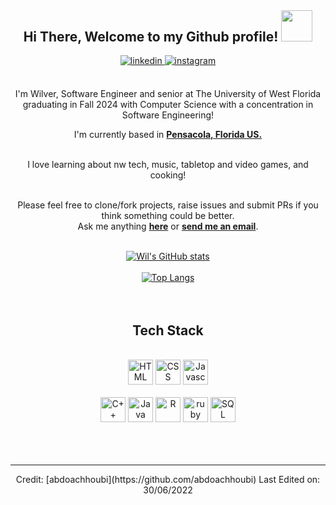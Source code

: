 <header></header>

<section align="center">
<h2> Hi There, Welcome to my Github profile! <img src="https://media2.giphy.com/media/IpM4kYGnxqmE02P9rr/giphy.gif?cid=ecf05e47rj6f1ax3zjfrw2bf5uogbpb9gtuy1tpj7tnajqyx&ep=v1_stickers_search&rid=giphy.gif&ct=s" width="50"></h2>
<a href="https://www.linkedin.com/in/wilver-santos/" target="_blank">
<img src=https://img.shields.io/badge/linkedin-%2300acee.svg?color=405DE6&style=for-the-badge&logo=linkedin&logoColor=white alt=linkedin style="margin-bottom: 5px;" />
</a>
<a href="https://www.instagram.com/wilver.santos84/" target="_blank">
<img src=https://img.shields.io/badge/instagram-%ff5851db.svg?color=C13584&style=for-the-badge&logo=instagram&logoColor=white alt=instagram style="margin-bottom: 5px;" />
</a>
<br />
<br />

I'm Wilver, Software Engineer and senior at The University of West Florida graduating in Fall 2024 with Computer Science with a concentration in Software Engineering!
<br />

I'm currently based in **[Pensacola, Florida US.](https://goo.gl/maps/9tTtGyytAgpaPeuQ9)**

<br />
I love learning about nw tech, music, tabletop and video games, and cooking! 
<br />
<br />

Please feel free to clone/fork projects, raise issues and submit PRs if you think something could be better.<br />
Ask me anything **[here](https://github.com/Wil-Silver44/Wil-Silver44/issues/new)** or <a href="mailto:wilver.santos84@gmail.com"><b>send me an email</b></a>.
<br />
<br />

[![Wil's GitHub stats](https://github-readme-stats-wil-silver.vercel.app/api?username=Wil-Silver44&theme=tokyonight)](https://github.com/anuraghazra/github-readme-stats)
<br />
<br />
[![Top Langs](https://github-readme-stats-wil-silver.vercel.app/api/top-langs/?username=Wil-Silver44&theme=tokyonight)](https://github.com/anuraghazra/github-readme-stats)
<br />
<br />
<br />

</section>

<div align="center">

## Tech Stack

<br />
<a margin="10" href="https://developer.mozilla.org/en-US/docs/Web/HTML" target="_blank"><img margin="10px" height="40" src="https://github.com/Wil-Silver44/Wil-Silver44/blob/main/resources/images/HTML5_logo_and_wordmark.png" alt="HTML"></a>
<a margin="10" href="https://developer.mozilla.org/en-US/docs/Web/CSS" target="_blank"><img margin="10px" height="40" src="https://github.com/Wil-Silver44/Wil-Silver44/blob/main/resources/images/CSS3_logo_and_wordmark.png" alt="CSS"></a>
<a margin="10" href="https://developer.mozilla.org/en-US/docs/Web/JavaScript" target="_blank"><img margin="10px" height="40" src="https://github.com/Wil-Silver44/Wil-Silver44/blob/main/resources/images/javascript-39420.png" alt="Javascript"></a>
<br />
<br />
<a margin="10" href="https://isocpp.org/" target="_blank"><img margin="10px" height="40" src="https://github.com/Wil-Silver44/Wil-Silver44/blob/main/resources/images/ISO_C%2B%2B_Logo.png" alt="C++"></a>
<a margin="10" href="https://www.java.com/" target="_blank"><img margin="10px" height="40" src="https://github.com/Wil-Silver44/Wil-Silver44/blob/main/resources/images/java_logo.png" alt="Java"></a>
<a margin="10" href="https://www.r-project.org/" target="_blank"><img margin="10px" height="40" src="https://github.com/Wil-Silver44/Wil-Silver44/blob/main/resources/images/R_logo.png" alt="R"></a>
<a margin="10" href="https://www.ruby-lang.org" target="_blank"><img margin="10px" height="40" src="https://github.com/Wil-Silver44/Wil-Silver44/blob/main/resources/images/Ruby_logo.png" alt="ruby"></a>
<a margin="10" href="https://www.techtarget.com/searchdatamanagement/definition/SQL" target="_blank"><img margin="10px" height="40" src="https://github.com/Wil-Silver44/Wil-Silver44/blob/main/resources/images/Sql_data_base_with_logo.png" alt="SQL"></a>
<br />
<br />
</div>
<br />
<br />

---

<div align="center">
Credit: [abdoachhoubi](https://github.com/abdoachhoubi)
Last Edited on: 30/06/2022
</div>
